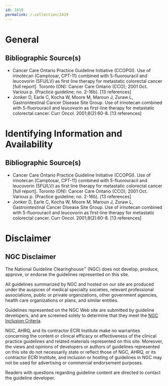 ```yaml
---
id: 2419
permalink: /:collection/2419
---
```


# General

## Bibliographic Source(s)

- Cancer Care Ontario Practice Guideline Initiative (CCOPGI). Use of irinotecan (Camptosar, CPT-11) combined with 5-fluorouracil and leucovorin (5FU/LV) as first line therapy for metastatic colorectal cancer [full report]. Toronto (ON): Cancer Care Ontario (CCO); 2001 Oct. Various p. (Practice guideline; no. 2-16b). [13 references]
- Jonker D, Earle C, Kocha W, Moore M, Maroun J, Zuraw L, Gastrointestinal Cancer Disease Site Group. Use of irinotecan combined with 5-fluorouracil and leucovorin as first-line therapy for metastatic colorectal cancer. Curr Oncol. 2001;8(2):60-8. [13 references]

# Identifying Information and Availability

## Bibliographic Source(s)

- Cancer Care Ontario Practice Guideline Initiative (CCOPGI). Use of irinotecan (Camptosar, CPT-11) combined with 5-fluorouracil and leucovorin (5FU/LV) as first line therapy for metastatic colorectal cancer [full report]. Toronto (ON): Cancer Care Ontario (CCO); 2001 Oct. Various p. (Practice guideline; no. 2-16b). [13 references]
- Jonker D, Earle C, Kocha W, Moore M, Maroun J, Zuraw L, Gastrointestinal Cancer Disease Site Group. Use of irinotecan combined with 5-fluorouracil and leucovorin as first-line therapy for metastatic colorectal cancer. Curr Oncol. 2001;8(2):60-8. [13 references]

# Disclaimer

## NGC Disclaimer

The National Guideline Clearinghouse™ (NGC) does not develop, produce, approve, or endorse the guidelines represented on this site.

All guidelines summarized by NGC and hosted on our site are produced under the auspices of medical specialty societies, relevant professional associations, public or private organizations, other government agencies, health care organizations or plans, and similar entities.

Guidelines represented on the NGC Web site are submitted by guideline developers, and are screened solely to determine that they meet the [NGC Inclusion Criteria](/help-and-about/summaries/inclusion-criteria).

NGC, AHRQ, and its contractor ECRI Institute make no warranties concerning the content or clinical efficacy or effectiveness of the clinical practice guidelines and related materials represented on this site. Moreover, the views and opinions of developers or authors of guidelines represented on this site do not necessarily state or reflect those of NGC, AHRQ, or its contractor ECRI Institute, and inclusion or hosting of guidelines in NGC may not be used for advertising or commercial endorsement purposes.

Readers with questions regarding guideline content are directed to contact the guideline developer.

